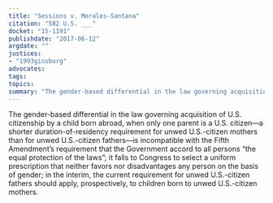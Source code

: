 ```yaml
---
title: "Sessions v. Morales-Santana"
citation: "582 U.S. ___"
docket: "15-1191"
publishdate: "2017-06-12"
argdate: ""
justices:
- "1993ginsburg"
advocates:
tags:
topics:
summary: "The gender-based differential in the law governing acquisition of U.S. citizenship by a child born abroad, when only one parent is a U.S. citizen—a shorter duration-of-residency requirement for unwed U.S.-citizen mothers than for unwed U.S.-citizen fathers—is incompatible with the Fifth Amendment’s requirement that the Government accord to all persons “the equal protection of the laws”; it falls to Congress to select a uniform prescription that neither favors nor disadvantages any person on the basis of gender; in the interim, the current requirement for unwed U.S.-citizen fathers should apply, prospectively, to children born to unwed U.S.-citizen mothers."
---
```

The gender-based differential in the law governing acquisition of U.S. citizenship by a child born abroad, when only one parent is a U.S. citizen—a shorter duration-of-residency requirement for unwed U.S.-citizen mothers than for unwed U.S.-citizen fathers—is incompatible with the Fifth Amendment’s requirement that the Government accord to all persons “the equal protection of the laws”; it falls to Congress to select a uniform prescription that neither favors nor disadvantages any person on the basis of gender; in the interim, the current requirement for unwed U.S.-citizen fathers should apply, prospectively, to children born to unwed U.S.-citizen mothers.

